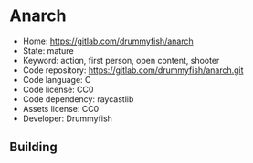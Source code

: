 # Anarch

- Home: https://gitlab.com/drummyfish/anarch
- State: mature
- Keyword: action, first person, open content, shooter
- Code repository: https://gitlab.com/drummyfish/anarch.git
- Code language: C
- Code license: CC0
- Code dependency: raycastlib
- Assets license: CC0
- Developer: Drummyfish

## Building
